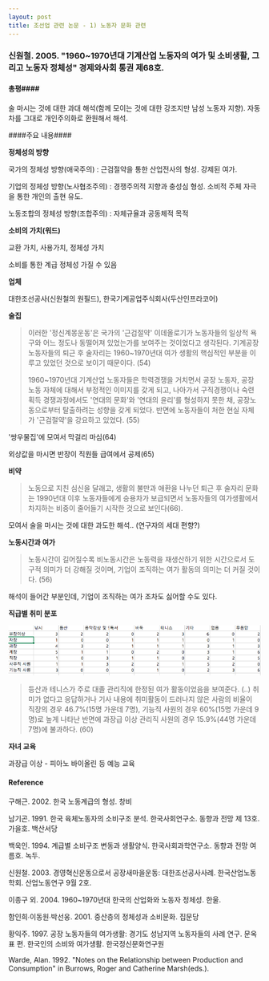 ```yaml
---
layout: post
title: 조선업 관련 논문 - 1) 노동자 문화 관련
---
```


### 신원철. 2005. "1960~1970년대 기계산업 노동자의 여가 및 소비생활, 그리고 노동자 정체성"  경제와사회 통권 제68호. ###

#### 총평####

술 마시는 것에 대한 과대 해석(함께 모이는 것에 대한 강조지만 남성 노동자 지향). 자동차를 그대로 개인주의화로 환원해서 해석.

####주요 내용####

**정체성의 방향**

국가의 정체성 방향(애국주의) : 근검절약을 통한 산업전사의 형성. 강제된 여가.

기업의 정체성 방향(노사협조주의) : 경쟁주의적 지향과 충성심 형성. 소비적 주체 자극을 통한 개인의 출현 유도.

노동조합의 정체성 방향(조합주의) : 자체규율과 공동체적 목적

**소비의 가치(워드)**

교환 가치, 사용가치, 정체성 가치

소비를 통한 계급 정체성 가질 수 있음

**업체**

대한조선공사(신원철의 원필드), 한국기계공업주식회사(두산인프라코어)

**술집**

> 이러한 '정신계몽운동'은 국가의 '근검절약' 이데올로기가 노동자들의 일상적 욕구와 어느 정도나 동떨어져 있었는가를 보여주는 것이었다고 생각된다. 기계공장 노동자들의 퇴근 후 술자리는 1960~1970년대 여가 생활의 핵심적인 부분을 이루고 있었던 것으로 보이기 때문이다. (54)
>
> 1960~1970년대 기계산업 노동자들은 학력경쟁을 거치면서 공장 노동자, 공장 노동 자체에 대해서 부정적인 이미지를 갖게 되고, 나아가서 구직경쟁이나 숙련획득 경쟁과정에서도 '연대의 문화'와 '연대의 윤리'를 형성하지 못한 채, 공장노동으로부터 탈출하려는 성향을 갖게 되었다. 반면에 노동자들이 처한 현실 자체가 '근검절약'을 강요하고 있었다. (55)

'쌍우물집'에 모여서 막걸리 마심(64)

외상값을 마시면 반장이 직원들 급여에서 공제(65)

**비약**

> 노동으로 지친 심신을 달래고, 생활의 불만과 애환을 나누던 퇴근 후 술자리 문화는 1990년대 이후 노동자들에게 승용차가 보급되면서 노동자들의 여가생활에서 차지하는 비중이 줄어들기 시작한 것으로 보인다(66).

모여서 술을 마시는 것에 대한 과도한 해석.. (연구자의 세대 편향?)

**노동시간과 여가**

> 노동시간이 길어질수록 비노동시간은 노동력을 재생산하기 위한 시간으로서 도구적 의미가 더 강해질 것이며, 기업이 조직하는 여가 활동의 의미는 더 커질 것이다. (56)

해석이 들어간 부분인데, 기업이 조직하는 여가 조차도 싫어할 수도 있다.

**직급별 취미 분포**

![직급별 취미 분포](/images/chogong.png)

> 등산과 테니스가 주로 대졸 관리직에 한정된 여가 활동이었음을 보여준다. (..) 취미가 없다고 응답하거나 기사 내용에 취미활동이 드러나지 않은 사람의 비율이 직장의 경우 46.7%(15명 가운데 7명), 기능직 사원의 경우 60%(15명 가운데 9명)로 높게 나타난 반면에 과장급 이상 관리직 사원의 경우 15.9%(44명 가운데 7명)에 불과하다. (60)

**자녀 교육**

과장급 이상 - 피아노 바이올린 등 예능 교육





#### Reference ####

구해근. 2002. 한국 노동계급의 형성. 창비

남기곤. 1991. 한국 육체노동자의 소비구조 분석. 한국사회연구소. 동향과 전망 제 13호. 가을호. 백산서당

백욱인. 1994. 계급별 소비구조 변동과 생활양식. 한국사회과학연구소. 동향과 전망 여름호. 녹두.

신원철. 2003. 경영혁신운동으로서 공장새마을운동: 대한조선공사사례. 한국산업노동학회. 산업노동연구 9월 2호.

이종구 외. 2004. 1960~1970년대 한국의 산업화와 노동자 정체성. 한울.

함인희∙이동원∙박선웅. 2001. 중산층의 정체성과 소비문화. 집문당

황익주. 1997. 공장 노동자들의 여가생활: 경기도 성남지역 노동자들의 사례 연구. 문옥표 편. 한국인의 소비와 여가생활. 한국정신문화연구원

Warde, Alan. 1992. "Notes on the Relationship between Production and Consumption" in Burrows, Roger and Catherine Marsh(eds.).

